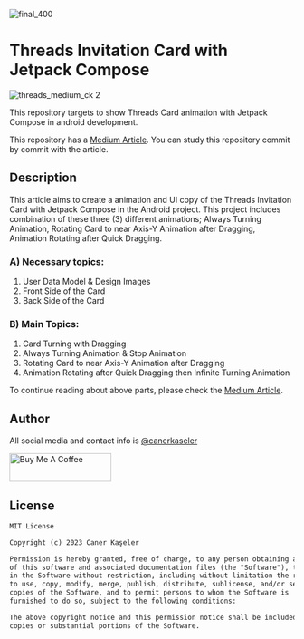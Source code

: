 ![final_400](https://github.com/canerkaseler/jetpack-compose-threads-card/assets/130801186/61e57b14-fa2d-483c-8acf-bf000e1f1060)

# Threads Invitation Card with Jetpack Compose

![threads_medium_ck 2](https://github.com/canerkaseler/jetpack-compose-threads-card/assets/130801186/be15e0c2-5b9b-4dd2-9fa1-ddd5892ca002)


This repository targets to show Threads Card animation with Jetpack Compose in android development.

This repository has a [Medium Article](https://proandroiddev.com/threads-invitation-card-with-jetpack-compose-2e5b9baede44). You can study this repository commit by commit with the article.

## Description

This article aims to create a animation and UI copy of the  Threads Invitation Card with Jetpack Compose in the Android project. This project includes combination of these three (3) different animations; Always Turning Animation, Rotating Card to near Axis-Y Animation after Dragging, Animation Rotating after Quick Dragging.

### A) Necessary topics:
1. User Data Model & Design Images
2. Front Side of the Card
3. Back Side of the Card

### B) Main Topics:
1. Card Turning with Dragging
2. Always Turning Animation & Stop Animation
3. Rotating Card to near Axis-Y Animation after Dragging
4. Animation Rotating after Quick Dragging then Infinite Turning Animation

To continue reading about above parts, please check the [Medium Article](https://proandroiddev.com/threads-invitation-card-with-jetpack-compose-2e5b9baede44).


## Author

All social media and contact info is [@canerkaseler](https://linktr.ee/canerkaseler)

<a href="https://www.buymeacoffee.com/canerkaseler" target="_blank"><img src="https://cdn.buymeacoffee.com/buttons/v2/default-yellow.png" alt="Buy Me A Coffee" style="height: 50px !important;width: 180px !important;" ></a>

## License
```xml
MIT License

Copyright (c) 2023 Caner Kaşeler

Permission is hereby granted, free of charge, to any person obtaining a copy
of this software and associated documentation files (the "Software"), to deal
in the Software without restriction, including without limitation the rights
to use, copy, modify, merge, publish, distribute, sublicense, and/or sell
copies of the Software, and to permit persons to whom the Software is
furnished to do so, subject to the following conditions:

The above copyright notice and this permission notice shall be included in all
copies or substantial portions of the Software.
```
